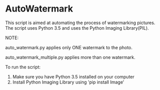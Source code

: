 # AutoWatermark

This script is aimed at automating the process of watermarking pictures.
The script uses Python 3.5 and uses the Python Imaging Library(PIL).

NOTE:

auto_watermark.py applies only ONE watermark to the photo.

auto_watermark_multiple.py applies more than one watermark.

To run the script:

1. Make sure you have Python 3.5 installed on your computer
2. Install Python Imaging Library using 'pip install Image'

